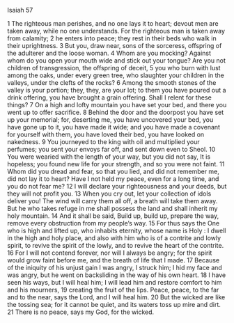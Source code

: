 Isaiah 57

1	The righteous man perishes, and no one lays it to heart; devout men are taken away, while no one understands. For the righteous man is taken away from calamity;
2	he enters into peace; they rest in their beds who walk in their uprightness.
3	But you, draw near, sons of the sorceress, offspring of the adulterer and the loose woman.
4	Whom are you mocking? Against whom do you open your mouth wide and stick out your tongue? Are you not children of transgression, the offspring of deceit,
5	you who burn with lust among the oaks, under every green tree, who slaughter your children in the valleys, under the clefts of the rocks?
6	Among the smooth stones of the valley is your portion; they, they, are your lot; to them you have poured out a drink offering, you have brought a grain offering. Shall I relent for these things?
7	On a high and lofty mountain you have set your bed, and there you went up to offer sacrifice.
8	Behind the door and the doorpost you have set up your memorial; for, deserting me, you have uncovered your bed, you have gone up to it, you have made it wide; and you have made a covenant for yourself with them, you have loved their bed, you have looked on nakedness.
9	You journeyed to the king with oil and multiplied your perfumes; you sent your envoys far off, and sent down even to Sheol.
10	You were wearied with the length of your way, but you did not say, It is hopeless; you found new life for your strength, and so you were not faint.
11	Whom did you dread and fear, so that you lied, and did not remember me, did not lay it to heart? Have I not held my peace, even for a long time, and you do not fear me?
12	I will declare your righteousness and your deeds, but they will not profit you.
13	When you cry out, let your collection of idols deliver you! The wind will carry them all off, a breath will take them away. But he who takes refuge in me shall possess the land and shall inherit my holy mountain.
14	And it shall be said, Build up, build up, prepare the way, remove every obstruction from my people’s way.
15	For thus says the One who is high and lifted up, who inhabits eternity, whose name is Holy : I dwell in the high and holy place, and also with him who is of a contrite and lowly spirit, to revive the spirit of the lowly, and to revive the heart of the contrite.
16	For I will not contend forever, nor will I always be angry; for the spirit would grow faint before me, and the breath of life that I made.
17	Because of the iniquity of his unjust gain I was angry, I struck him; I hid my face and was angry, but he went on backsliding in the way of his own heart.
18	I have seen his ways, but I will heal him; I will lead him and restore comfort to him and his mourners,
19	creating the fruit of the lips. Peace, peace, to the far and to the near, says the Lord, and I will heal him.
20	But the wicked are like the tossing sea; for it cannot be quiet, and its waters toss up mire and dirt.
21	There is no peace, says my God, for the wicked.

